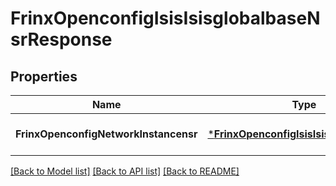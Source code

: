 # FrinxOpenconfigIsisIsisglobalbaseNsrResponse

## Properties
Name | Type | Description | Notes
------------ | ------------- | ------------- | -------------
**FrinxOpenconfigNetworkInstancensr** | [***FrinxOpenconfigIsisIsisglobalbaseNsr**](frinx.openconfig.isis.isisglobalbase.Nsr.md) |  | [optional] [default to null]

[[Back to Model list]](../README.md#documentation-for-models) [[Back to API list]](../README.md#documentation-for-api-endpoints) [[Back to README]](../README.md)


